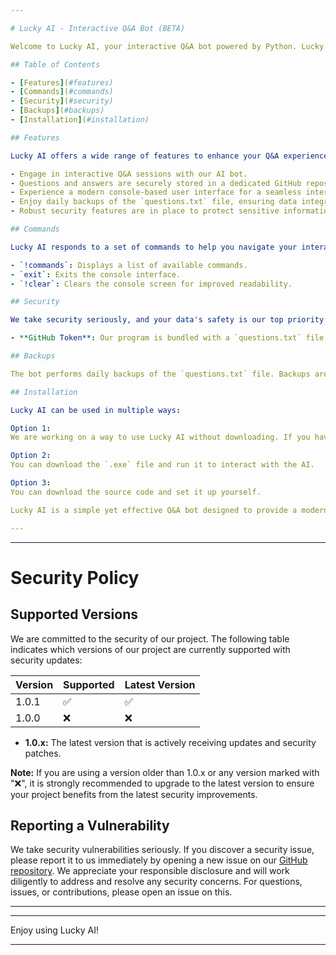 ```yaml
---

# Lucky AI - Interactive Q&A Bot (BETA)

Welcome to Lucky AI, your interactive Q&A bot powered by Python. Lucky AI allows users to ask questions and provide answers, with all interactions stored in a GitHub repository. This README.md provides an insightful overview of the bot, including its features, setup instructions, and available commands. However, please note that if you are under the age of 18, we advise against downloading this, as some questions and answers may be 18+ depending on user interactions.

## Table of Contents

- [Features](#features)
- [Commands](#commands)
- [Security](#security)
- [Backups](#backups)
- [Installation](#installation)

## Features

Lucky AI offers a wide range of features to enhance your Q&A experience:

- Engage in interactive Q&A sessions with our AI bot.
- Questions and answers are securely stored in a dedicated GitHub repository.
- Experience a modern console-based user interface for a seamless interaction.
- Enjoy daily backups of the `questions.txt` file, ensuring data integrity.
- Robust security features are in place to protect sensitive information.

## Commands

Lucky AI responds to a set of commands to help you navigate your interaction:

- `!commands`: Displays a list of available commands.
- `exit`: Exits the console interface.
- `!clear`: Clears the console screen for improved readability.

## Security

We take security seriously, and your data's safety is our top priority:

- **GitHub Token**: Our program is bundled with a `questions.txt` file and a GitHub token, with the source code available on GitHub.

## Backups

The bot performs daily backups of the `questions.txt` file. Backups are saved in a secure location to prevent data loss.

## Installation

Lucky AI can be used in multiple ways:

Option 1:
We are working on a way to use Lucky AI without downloading. If you have suggestions, please let us know in the issues or discussions.

Option 2:
You can download the `.exe` file and run it to interact with the AI.

Option 3:
You can download the source code and set it up yourself.

Lucky AI is a simple yet effective Q&A bot designed to provide a modern and interactive experience. Please use it responsibly and securely.

---
```


---

# Security Policy

## Supported Versions

We are committed to the security of our project. The following table indicates which versions of our project are currently supported with security updates:

| Version   | Supported           | Latest Version |
| --------- | ------------------- | -------------- |
| 1.0.1     | ✅ | ✅            |
| 1.0.0     | ❌ | ❌            |

- **1.0.x:** The latest version that is actively receiving updates and security patches.

**Note:** If you are using a version older than 1.0.x or any version marked with ":x:", it is strongly recommended to upgrade to the latest version to ensure your project benefits from the latest security improvements.

## Reporting a Vulnerability

We take security vulnerabilities seriously. If you discover a security issue, please report it to us immediately by opening a new issue on our [GitHub repository](https://github.com/MrPrinceV2/AI-Chatbot/issues). We appreciate your responsible disclosure and will work diligently to address and resolve any security concerns.
For questions, issues, or contributions, please open an issue on this.

---

---

Enjoy using Lucky AI!

---
